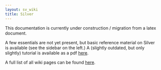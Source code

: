 ```yaml
---
layout: sv_wiki
title: Silver
---
```


This documentation is currently under construction / migration from a latex document.

A few essentials are not yet present, but basic reference material on Silver is available (see the sidebar on the left.) A (slightly outdated, but only slightly) tutorial is available as a pdf [here](http://melt.cs.umn.edu/publications/silver/silver-copper-tutorial.pdf).

A full list of all wiki pages can be found [here](http://code.google.com/p/silver/w/list).

